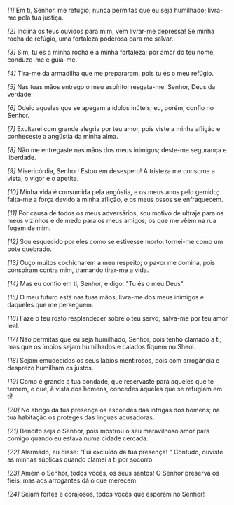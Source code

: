*[1]* Em ti, Senhor, me refugio; nunca permitas que eu seja humilhado; livra-me pela tua justiça.

*[2]* Inclina os teus ouvidos para mim, vem livrar-me depressa! Sê minha rocha de refúgio, uma fortaleza poderosa para me salvar.

*[3]* Sim, tu és a minha rocha e a minha fortaleza; por amor do teu nome, conduze-me e guia-me.

*[4]* Tira-me da armadilha que me prepararam, pois tu és o meu refúgio.

*[5]* Nas tuas mãos entrego o meu espírito; resgata-me, Senhor, Deus da verdade.

*[6]* Odeio aqueles que se apegam a ídolos inúteis; eu, porém, confio no Senhor.

*[7]* Exultarei com grande alegria por teu amor, pois viste a minha aflição e conheceste a angústia da minha alma.

*[8]* Não me entregaste nas mãos dos meus inimigos; deste-me segurança e liberdade.

*[9]* Misericórdia, Senhor! Estou em desespero! A tristeza me consome a vista, o vigor e o apetite.

*[10]* Minha vida é consumida pela angústia, e os meus anos pelo gemido; falta-me a força devido à minha aflição, e os meus ossos se enfraquecem.

*[11]* Por causa de todos os meus adversários, sou motivo de ultraje para os meus vizinhos e de medo para os meus amigos; os que me vêem na rua fogem de mim.

*[12]* Sou esquecido por eles como se estivesse morto; tornei-me como um pote quebrado.

*[13]* Ouço muitos cochicharem a meu respeito; o pavor me domina, pois conspiram contra mim, tramando tirar-me a vida.

*[14]* Mas eu confio em ti, Senhor, e digo: "Tu és o meu Deus".

*[15]* O meu futuro está nas tuas mãos; livra-me dos meus inimigos e daqueles que me perseguem.

*[16]* Faze o teu rosto resplandecer sobre o teu servo; salva-me por teu amor leal.

*[17]* Não permitas que eu seja humilhado, Senhor, pois tenho clamado a ti; mas que os ímpios sejam humilhados e calados fiquem no Sheol.

*[18]* Sejam emudecidos os seus lábios mentirosos, pois com arrogância e desprezo humilham os justos.

*[19]* Como é grande a tua bondade, que reservaste para aqueles que te temem, e que, à vista dos homens, concedes àqueles que se refugiam em ti!

*[20]* No abrigo da tua presença os escondes das intrigas dos homens; na tua habitação os proteges das línguas acusadoras.

*[21]* Bendito seja o Senhor, pois mostrou o seu maravilhoso amor para comigo quando eu estava numa cidade cercada.

*[22]* Alarmado, eu disse: "Fui excluído da tua presença! " Contudo, ouviste as minhas súplicas quando clamei a ti por socorro.

*[23]* Amem o Senhor, todos vocês, os seus santos! O Senhor preserva os fiéis, mas aos arrogantes dá o que merecem.

*[24]* Sejam fortes e corajosos, todos vocês que esperam no Senhor!


